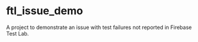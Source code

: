 # ftl_issue_demo

A project to demonstrate an issue with test failures not reported in Firebase Test Lab.